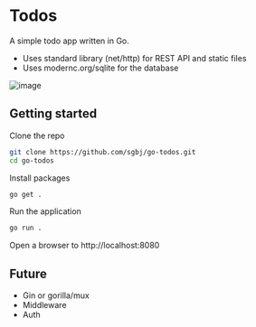 # Todos

A simple todo app written in Go.

* Uses standard library (net/http) for REST API and static files
* Uses modernc.org/sqlite for the database

![image](https://github.com/sgbj/go-todos/assets/5178445/f54748bc-bd42-4de9-a333-0d40e1655bee)

## Getting started

Clone the repo

```bash
git clone https://github.com/sgbj/go-todos.git
cd go-todos
```

Install packages

```bash
go get .
```

Run the application

```bash
go run .
```

Open a browser to http://localhost:8080

## Future

* Gin or gorilla/mux
* Middleware
* Auth
